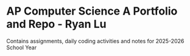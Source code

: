 # AP Computer Science A Portfolio and Repo - Ryan Lu

Contains assignments, daily coding activities and notes for 2025-2026 School Year
